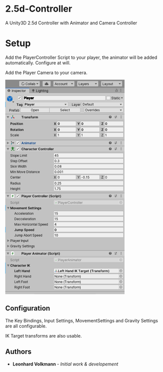 # 2.5d-Controller
A Unity3D 2.5d Controller with Animator and Camera Controller

# Setup
Add the PlayerController Script to your player, the animator will be added automatically. 
Configure at will.

Add the Player Camera to your camera.

![Screenshot](https://github.com/leoVolk/2.5d-Controller/blob/master/Capture.PNG?raw=true "Ingame screenshot")

## Configuration
The Key Bindings, Input Settings, MovementSettings and Gravity Settings are all configurable.

IK Target transforms are also usable. 

## Authors
* **Leonhard Volkmann** -  *Initial work & developement*
